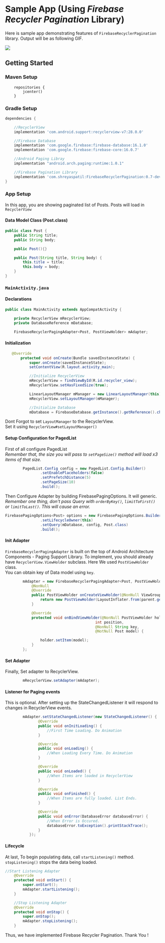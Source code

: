 # **Sample App** (Using *Firebase Recycler Pagination* Library)
Here is sample app demonstrating features of `FirebaseRecyclerPagination` library.
Output will be as following GIF.

![](screengif.gif)

## Getting Started

### Maven Setup
```maven
    repositories {
        jcenter()
    }
```
### Gradle Setup
```groovy
dependencies {

    //RecyclerView
    implementation 'com.android.support:recyclerview-v7:28.0.0'

    //Firebase Database
    implementation 'com.google.firebase:firebase-database:16.1.0'
    implementation 'com.google.firebase:firebase-core:16.0.7'

    //Android Paging Libray
    implementation "android.arch.paging:runtime:1.0.1"

    //Firebase Pagination Library
    implementation 'com.shreyaspatil:FirebaseRecyclerPagination:0.7-dev'
}
```
### App Setup
In this app, you are showing paginated list of Posts. Posts will load in `RecyclerView`
#### Data Model Class (Post.class)
```java
public class Post {
    public String title;
    public String body;

    public Post(){}

    public Post(String title, String body) {
        this.title = title;
        this.body = body;
    }
}
```

### `MainActivity.java`

#### Declarations
```java
public class MainActivity extends AppCompatActivity {

    private RecyclerView mRecyclerView;
    private DatabaseReference mDatabase;

    FirebaseRecyclerPagingAdapter<Post, PostViewHolder> mAdapter;
```

#### Initialization
```java
   @Override
       protected void onCreate(Bundle savedInstanceState) {
           super.onCreate(savedInstanceState);
           setContentView(R.layout.activity_main);

           //Initialize RecyclerView
           mRecyclerView = findViewById(R.id.recycler_view);
           mRecyclerView.setHasFixedSize(true);

           LinearLayoutManager mManager = new LinearLayoutManager(this);
           mRecyclerView.setLayoutManager(mManager);

           //Initialize Database
           mDatabase = FirebaseDatabase.getInstance().getReference().child("posts");

```
Dont Forgot to set `LayoutManager` to the RecyclerView.<br>
Set it using `RecyclerView#setLayoutManager()`

#### Setup Configuration for PagedList
First of all configure PagedList <br>
*Remember that, the size you will pass to `setPageSize()` method will load x3 items of that size.*
```java
        PagedList.Config config = new PagedList.Config.Builder()
                .setEnablePlaceholders(false)
                .setPrefetchDistance(5)
                .setPageSize(10)
                .build();
```

Then Configure Adapter by building FirebasePagingOptions. It will generic. <br>
*Remember one thing, don't pass Query with `orderByKey()`, `limitToFirst()` or `limitToLast()`. This will cause an error.*
```java
FirebasePagingOptions<Post> options = new FirebasePagingOptions.Builder<Post>()
                .setLifecycleOwner(this)
                .setQuery(mDatabase, config, Post.class)
                .build();
```
#### Init Adapter
`FirebaseRecyclerPagingAdapter` is built on the top of Android Architecture Components - Paging Support Library.
To implement, you should already have `RecyclerView.ViewHolder` subclass. Here We used `PostViewHolder` class. <br>
You can obtain key of Data model using `key`.

```java
        mAdapter = new FirebaseRecyclerPagingAdapter<Post, PostViewHolder>(options) {
            @NonNull
            @Override
            public PostViewHolder onCreateViewHolder(@NonNull ViewGroup parent, int viewType) {
                return new PostViewHolder(LayoutInflater.from(parent.getContext()).inflate(R.layout.item_list, parent, false));
            }

            @Override
            protected void onBindViewHolder(@NonNull PostViewHolder holder,
                                         int position,
                                         @NonNull String key,
                                         @NotNull Post model) {

                holder.setItem(model);
            }
        };
```

#### Set Adapter
Finally, Set adapter to RecyclerView.
```java
        mRecyclerView.setAdapter(mAdapter);
```

#### Listener for Paging events
This is optional. After setting up the StateChangedListener it will respond to changes in RecyclerView events.
```java
        mAdapter.setStateChangedListener(new StateChangedListener() {
               @Override
               public void onInitLoading() {
                   //First Time Loading. Do Animation
               }

               @Override
               public void onLoading() {
                   //When Loading Every Time. Do Animation
               }

               @Override
               public void onLoaded() {
                   //When Items are loaded in RecyclerView
               }

               @Override
               public void onFinished() {
                   //When Items are fully loaded. List Ends.
               }

               @Override
               public void onError(DatabaseError databaseError) {
                   //When Error is Occured.
                   databaseError.toException().printStackTrace();
               }
           });
```

#### Lifecycle
At last, To begin populating data, call `startListening()` method. `stopListening()` stops the data being loaded.
```java
//Start Listening Adapter
    @Override
    protected void onStart() {
        super.onStart();
        mAdapter.startListening();
    }

    //Stop Listening Adapter
    @Override
    protected void onStop() {
        super.onStop();
        mAdapter.stopListening();
    }
```
Thus, we have implemented Firebase Recycler Pagination.
Thank You !
